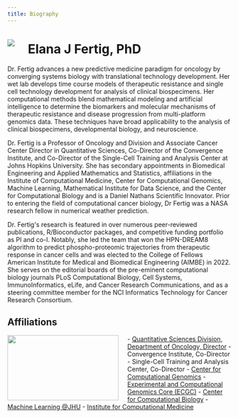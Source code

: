 ```yaml
---
title: Biography
---
```


<img src="/fertiglab/images/elana-fertig.jpg" align="left" style="margin: 20px 30px 30px 0px;" />

# Elana J Fertig, PhD

Dr. Fertig advances a new predictive medicine paradigm for oncology by converging systems biology with translational technology development. Her wet lab develops time course models of therapeutic resistance and single cell technology development for analysis of clinical biospecimens. Her computational methods blend mathematical modeling and artificial intelligence to determine the biomarkers and molecular mechanisms of therapeutic resistance and disease progression from multi-platform genomics data. These techniques have broad applicability to the analysis of clinical biospecimens, developmental biology, and neuroscience. 

Dr. Fertig is a Professor of Oncology and Division and Associate Cancer Center Director in Quantitative Sciences, Co-Director of the Convergence Institute, and Co-Director of the Single-Cell Training and Analysis Center at Johns Hopkins University. She has secondary appointments in Biomedical Engineering and Applied Mathematics and Statistics, affiliations in the Institute of Computational Medicine, Center for Computational Genomics, Machine Learning, Mathematical Institute for Data Science, and the Center for Computational Biology and is a Daniel Nathans Scientific Innovator. Prior to entering the field of computational cancer biology, Dr Fertig was a NASA research fellow in numerical weather prediction.

Dr. Fertig's research is featured in over numerous peer-reviewed publications, R/Bioconductor packages, and competitive funding portfolio as PI and co-I. Notably, she led the team that won the HPN-DREAM8 algorithm to predict phospho-proteomic trajectories from therapeutic response in cancer cells and was elected to the College of Fellows American Institute for Medical and Biomedical Engineering (AIMBE) in 2022. She serves on the editorial boards of the pre-eminent computational biology journals PLoS Computational Biology, Cell Systems, ImmunoInformatics, eLife, and Cancer Research Communications, and as a steering committee member for the NCI Informatics Technology for Cancer Research Consortium.

## Affiliations

<img src="/fertiglab/images/affiliations.png" align="left" style="margin: 0px 20px 2px 0px;" width="250" height="147" />
- <a href="https://www.rits.onc.jhmi.edu/dbb/" target="_blank">Quantitative Sciences Division, Department of Oncology, Director</a>
- Convergence Institute, Co-Director
- Single-Cell Training and Analysis Center, Co-Director
- <a href="http://genomics.jhu.edu/" target="_blank">Center for Computational Genomics</a>
- <a href="https://www.hopkinsmedicine.org/kimmel_cancer_center/research/shared_resources/ecgc_sr.html" target="_blank">Experimental and Computational Genomics Core (ECGC)</a>
- <a href="http://ccb.jhu.edu/" target="_blank">Center for Computational Biology</a>
- <a href="http://ml.jhu.edu/" target="_blank">Machine Learning @JHU</a>
- <a href="https://icm.jhu.edu/" target="_blank">Institute for Computational Medicine</a>
